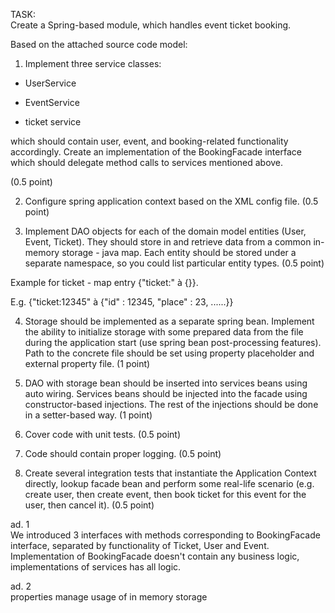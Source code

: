 TASK:  
Create a Spring-based module, which handles event ticket booking.

Based on the attached source code model:

1. Implement three service classes:

- UserService

- EventService

- ticket service

which should contain user, event, and booking-related functionality accordingly. Create an implementation of the BookingFacade interface which should delegate method calls to services mentioned above.

(0.5 point)

2. Configure spring application context based on the XML config file. (0.5 point)

3. Implement DAO objects for each of the domain model entities (User, Event, Ticket). They should store in and retrieve data from a common in-memory storage - java map. Each entity should be stored under a separate namespace, so you could list particular entity types. (0.5 point)

Example for ticket - map entry {"ticket:" à {}}.

E.g. {"ticket:12345" à {"id" : 12345, "place" : 23, ......}}

4. Storage should be implemented as a separate spring bean. Implement the ability to initialize storage with some prepared data from the file during the application start (use spring bean post-processing features). Path to the concrete file should be set using property placeholder and external property file. (1 point)

5. DAO with storage bean should be inserted into services beans using auto wiring. Services beans should be injected into the facade using constructor-based injections. The rest of the injections should be done in a setter-based way. (1 point)

6. Cover code with unit tests. (0.5 point)

7. Code should contain proper logging. (0.5 point)

8. Create several integration tests that instantiate the Application Context directly, lookup facade bean and perform some real-life scenario (e.g. create user, then create event, then book ticket for this event for the user, then cancel it). (0.5 point)

ad. 1  
We introduced 3 interfaces with methods corresponding to BookingFacade interface, separated by functionality of Ticket, User and Event.
Implementation of BookingFacade doesn't contain any business logic, implementations of services has all logic.

ad. 2  
properties manage usage of in memory storage



